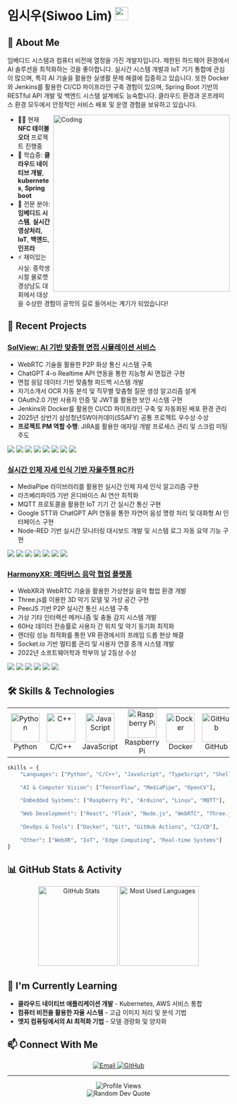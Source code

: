 # 임시우(Siwoo Lim) <img src="https://media.giphy.com/media/hvRJCLFzcasrR4ia7z/giphy.gif" width="30px"/>

## 💫 About Me

임베디드 시스템과 컴퓨터 비전에 열정을 가진 개발자입니다. 제한된 하드웨어 환경에서 AI 솔루션을 최적화하는 것을 좋아합니다. 실시간 시스템 개발과 IoT 기기 통합에 관심이 많으며, 특히 AI 기술을 활용한 실생활 문제 해결에 집중하고 있습니다.
또한 Docker와 Jenkins를 활용한 CI/CD 파이프라인 구축 경험이 있으며, Spring Boot 기반의 RESTful API 개발 및 백엔드 시스템 설계에도 능숙합니다. 클라우드 환경과 온프레미스 환경 모두에서 안정적인 서비스 배포 및 운영 경험을 보유하고 있습니다.

<img align="right" alt="Coding" width="400" src="https://media.giphy.com/media/v1.Y2lkPTc5MGI3NjExNmVhaGlrc2lrYXprM3N1ZnJxZ2R0ZzEyaXJ4bzlkazYzeWY5aHNpaCZlcD12MV9pbnRlcm5hbF9naWZfYnlfaWQmY3Q9Zw/qgQUggAC3Pfv687qPC/giphy.gif">

- 👨‍💻 현재 **NFC 테이블 오더** 프로젝트 진행중
- 🌱 학습중: **클라우드 네이티브 개발**, **kubernetes**, **Spring boot**
- 💬 전문 분야: **임베디드 시스템**, **실시간 영상처리**, **IoT**, **백앤드**, **인프라**
- ⚡ 재미있는 사실: 중학생 시절 물로켓 경상남도 대회에서 대상을 수상한 경험이 공학의 길로 들어서는 계기가 되었습니다!

## 🚀 Recent Projects

### [SolView: AI 기반 맞춤형 면접 시뮬레이션 서비스](https://github.com/sol-view/solview)
- WebRTC 기술을 활용한 P2P 화상 통신 시스템 구축
- ChatGPT 4-o Realtime API 연동을 통한 지능형 AI 면접관 구현
- 면접 응답 데이터 기반 맞춤형 피드백 시스템 개발
- 자기소개서 OCR 자동 분석 및 직무별 맞춤형 질문 생성 알고리즘 설계
- OAuth2.0 기반 사용자 인증 및 JWT를 활용한 보안 시스템 구현
- Jenkins와 Docker를 활용한 CI/CD 파이프라인 구축 및 자동화된 배포 환경 관리
- 2025년 상반기 삼성청년SW아카데미(SSAFY) 공통 프로젝트 우수상 수상
- **프로젝트 PM 역할 수행**: JIRA를 활용한 애자일 개발 프로세스 관리 및 스크럼 미팅 주도
<p><img src="https://img.shields.io/badge/React-61DAFB?style=flat-square&logo=react&logoColor=black"/> <img src="https://img.shields.io/badge/Spring Boot-6DB33F?style=flat-square&logo=springboot&logoColor=white"/> <img src="https://img.shields.io/badge/WebRTC-333333?style=flat-square&logo=webrtc&logoColor=white"/> <img src="https://img.shields.io/badge/OpenAI-412991?style=flat-square&logo=openai&logoColor=white"/> <img src="https://img.shields.io/badge/Docker-2496ED?style=flat-square&logo=docker&logoColor=white"/> <img src="https://img.shields.io/badge/Jenkins-D24939?style=flat-square&logo=jenkins&logoColor=white"/> <img src="https://img.shields.io/badge/JWT-000000?style=flat-square&logo=jsonwebtokens&logoColor=white"/> <img src="https://img.shields.io/badge/JIRA-0052CC?style=flat-square&logo=jira&logoColor=white"/></p>


### [실시간 인체 자세 인식 기반 자율주행 RC카](https://github.com/lim-siwoo/RcAct_RcCar)
- MediaPipe 라이브러리를 활용한 실시간 인체 자세 인식 알고리즘 구현
- 라즈베리파이5 기반 온디바이스 AI 연산 최적화
- MQTT 프로토콜을 활용한 IoT 기기 간 실시간 통신 구현
- Google STT와 ChatGPT API 연동을 통한 자연어 음성 명령 처리 및 대화형 AI 인터페이스 구현
- Node-RED 기반 실시간 모니터링 대시보드 개발 및 시스템 로그 자동 요약 기능 구현
<p><img src="https://img.shields.io/badge/Python-3776AB?style=flat-square&logo=python&logoColor=white"/> <img src="https://img.shields.io/badge/Raspberry Pi-A22846?style=flat-square&logo=raspberrypi&logoColor=white"/> <img src="https://img.shields.io/badge/OpenCV-5C3EE8?style=flat-square&logo=opencv&logoColor=white"/> <img src="https://img.shields.io/badge/MQTT-660066?style=flat-square&logo=mqtt&logoColor=white"/> <img src="https://img.shields.io/badge/OpenAI-412991?style=flat-square&logo=openai&logoColor=white"/> <img src="https://img.shields.io/badge/Google Cloud-4285F4?style=flat-square&logo=googlecloud&logoColor=white"/> <img src="https://img.shields.io/badge/Node--RED-8F0000?style=flat-square&logo=nodered&logoColor=white"/></p>

### [HarmonyXR: 메타버스 음악 협업 플랫폼](https://github.com/harmonyxr/harmonyxr)
- WebXR과 WebRTC 기술을 활용한 가상현실 음악 협업 환경 개발
- Three.js를 이용한 3D 악기 모델 및 가상 공간 구현
- PeerJS 기반 P2P 실시간 통신 시스템 구축
- 가상 기타 인터랙션 메커니즘 및 충돌 감지 시스템 개발
- 60Hz 데이터 전송률로 사용자 간 위치 및 악기 동기화 최적화
- 렌더링 성능 최적화를 통한 VR 환경에서의 프레임 드롭 현상 해결
- Socket.io 기반 멀티룸 관리 및 사용자 연결 중개 시스템 개발
- 2022년 소프트웨어학과 학부의 날 2등상 수상
<p><img src="https://img.shields.io/badge/JavaScript-F7DF1E?style=flat-square&logo=javascript&logoColor=black"/> <img src="https://img.shields.io/badge/Three.js-000000?style=flat-square&logo=threedotjs&logoColor=white"/> <img src="https://img.shields.io/badge/WebXR-000000?style=flat-square&logo=webxr&logoColor=white"/> <img src="https://img.shields.io/badge/WebRTC-333333?style=flat-square&logo=webrtc&logoColor=white"/> <img src="https://img.shields.io/badge/Socket.io-010101?style=flat-square&logo=socket.io&logoColor=white"/> <img src="https://img.shields.io/badge/Node.js-339933?style=flat-square&logo=nodedotjs&logoColor=white"/></p>

## 🛠️ Skills & Technologies

<table>
  <tr>
    <td align="center" width="96">
      <img src="https://techstack-generator.vercel.app/python-icon.svg" alt="Python" width="65" height="65" />
      <br>Python
    </td>
    <td align="center" width="96">
      <img src="https://techstack-generator.vercel.app/cpp-icon.svg" alt="C++" width="65" height="65" />
      <br>C/C++
    </td>
    <td align="center" width="96">
      <img src="https://techstack-generator.vercel.app/js-icon.svg" alt="JavaScript" width="65" height="65" />
      <br>JavaScript
    </td>
    <td align="center" width="96">
      <img src="https://techstack-generator.vercel.app/raspberrypi-icon.svg" alt="Raspberry Pi" width="65" height="65" />
      <br>Raspberry Pi
    </td>
    <td align="center" width="96">
      <img src="https://techstack-generator.vercel.app/docker-icon.svg" alt="Docker" width="65" height="65" />
      <br>Docker
    </td>
    <td align="center" width="96">
      <img src="https://techstack-generator.vercel.app/github-icon.svg" alt="GitHub" width="65" height="65" />
      <br>GitHub
    </td>
  </tr>
</table>

```python
skills = {
    "Languages": ["Python", "C/C++", "JavaScript", "TypeScript", "Shell Script"],
    
    "AI & Computer Vision": ["TensorFlow", "MediaPipe", "OpenCV"],
    
    "Embedded Systems": ["Raspberry Pi", "Arduino", "Linux", "MQTT"],
    
    "Web Development": ["React", "Flask", "Node.js", "WebRTC", "Three.js", "Springboot"],
    
    "DevOps & Tools": ["Docker", "Git", "GitHub Actions", "CI/CD"],
    
    "Other": ["WebXR", "IoT", "Edge Computing", "Real-time Systems"]
}
```

## 📊 GitHub Stats & Activity

<div align="center">
  <img src="https://github-readme-stats.vercel.app/api?username=lim-siwoo&show_icons=true&theme=tokyonight" height="180" alt="GitHub Stats"/>
  <img src="https://github-readme-stats.vercel.app/api/top-langs/?username=lim-siwoo&layout=compact&theme=tokyonight" height="180" alt="Most Used Languages"/>
</div>

## 🔭 I'm Currently Learning

- **클라우드 네이티브 애플리케이션 개발** - Kubernetes, AWS 서비스 통합
- **컴퓨터 비전을 활용한 자율 시스템** - 고급 이미지 처리 및 분석 기법
- **엣지 컴퓨팅에서의 AI 최적화 기법** - 모델 경량화 및 양자화

## 📫 Connect With Me

<div align="center">
  <a href="mailto:siwoo5530@gmail.com">
    <img src="https://img.shields.io/badge/Email-D14836?style=for-the-badge&logo=gmail&logoColor=white" alt="Email"/>
  </a>
  <a href="https://github.com/lim-siwoo">
    <img src="https://img.shields.io/badge/GitHub-100000?style=for-the-badge&logo=github&logoColor=white" alt="GitHub"/>
  </a>
</div>

---

<div align="center">
  <img src="https://komarev.com/ghpvc/?username=lim-siwoo&color=blueviolet&style=for-the-badge" alt="Profile Views"/>
  
  <br/>
  
  <img src="https://quotes-github-readme.vercel.app/api?type=horizontal&theme=tokyonight" alt="Random Dev Quote"/>
</div>
